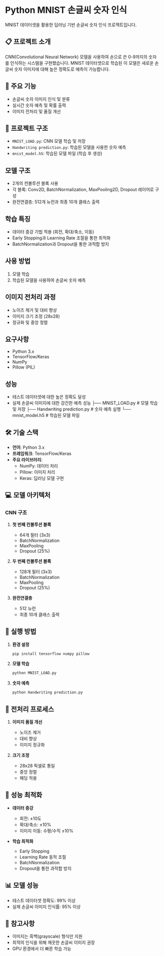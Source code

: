 # Python MNIST 손글씨 숫자 인식
MNIST 데이터셋을 활용한 딥러닝 기반 손글씨 숫자 인식 프로젝트입니다.

## 📋 프로젝트 소개
CNN(Convolutional Neural Network) 모델을 사용하여 손으로 쓴 0-9까지의 숫자를 인식하는 시스템을 구현했습니다. MNIST 데이터셋으로 학습된 이 모델은 새로운 손글씨 숫자 이미지에 대해 높은 정확도로 예측이 가능합니다.

## 🌟 주요 기능
- 손글씨 숫자 이미지 인식 및 분류
- 실시간 숫자 예측 및 확률 출력
- 이미지 전처리 및 품질 개선

## 📁 프로젝트 구조
- `MNIST_LOAD.py`: CNN 모델 학습 및 저장
- `Handwriting prediction.py`: 학습된 모델을 사용한 숫자 예측
- `mnist_model.h5`: 학습된 모델 파일 (학습 후 생성)

## 모델 구조
- 2개의 컨볼루션 블록 사용
- 각 블록: Conv2D, BatchNormalization, MaxPooling2D, Dropout 레이어로 구성
- 완전연결층: 512개 뉴런과 최종 10개 클래스 출력

## 학습 특징
- 데이터 증강 기법 적용 (회전, 확대/축소, 이동)
- Early Stopping과 Learning Rate 조절을 통한 최적화
- BatchNormalization과 Dropout을 통한 과적합 방지

## 사용 방법
1. 모델 학습
2. 학습된 모델을 사용하여 손글씨 숫자 예측

## 이미지 전처리 과정
- 노이즈 제거 및 대비 향상
- 이미지 크기 조정 (28x28)
- 정규화 및 중앙 정렬

## 요구사항
- Python 3.x
- TensorFlow/Keras
- NumPy
- Pillow (PIL)

## 성능
- 테스트 데이터셋에 대한 높은 정확도 달성
- 실제 손글씨 이미지에 대한 강건한 예측 성능
├── MNIST_LOAD.py # 모델 학습 및 저장
├── Handwriting prediction.py # 숫자 예측 실행
└── mnist_model.h5 # 학습된 모델 파일

## 🛠 기술 스택
- **언어**: Python 3.x
- **프레임워크**: TensorFlow/Keras
- **주요 라이브러리**:
  - NumPy: 데이터 처리
  - Pillow: 이미지 처리
  - Keras: 딥러닝 모델 구현

## 💻 모델 아키텍처
### CNN 구조
1. **첫 번째 컨볼루션 블록**
   - 64개 필터 (3x3)
   - BatchNormalization
   - MaxPooling
   - Dropout (25%)

2. **두 번째 컨볼루션 블록**
   - 128개 필터 (3x3)
   - BatchNormalization
   - MaxPooling
   - Dropout (25%)

3. **완전연결층**
   - 512 뉴런
   - 최종 10개 클래스 출력

## 🔧 실행 방법
1. **환경 설정**
   ```bash
   pip install tensorflow numpy pillow
   ```

2. **모델 학습**
   ```bash
   python MNIST_LOAD.py
   ```

3. **숫자 예측**
   ```bash
   python Handwriting prediction.py
   ```

## 📝 전처리 프로세스
1. **이미지 품질 개선**
   - 노이즈 제거
   - 대비 향상
   - 이미지 정규화

2. **크기 조정**
   - 28x28 픽셀로 통일
   - 중앙 정렬
   - 패딩 적용

## 🎯 성능 최적화
- **데이터 증강**
  - 회전: ±10도
  - 확대/축소: ±10%
  - 이미지 이동: 수평/수직 ±10%

- **학습 최적화**
  - Early Stopping
  - Learning Rate 동적 조절
  - BatchNormalization
  - Dropout을 통한 과적합 방지

## 📊 모델 성능
- 테스트 데이터셋 정확도: 99% 이상
- 실제 손글씨 이미지 인식률: 95% 이상

## 📌 참고사항
- 이미지는 흑백(grayscale) 형식만 지원
- 최적의 인식을 위해 깨끗한 손글씨 이미지 권장
- GPU 환경에서 더 빠른 학습 가능